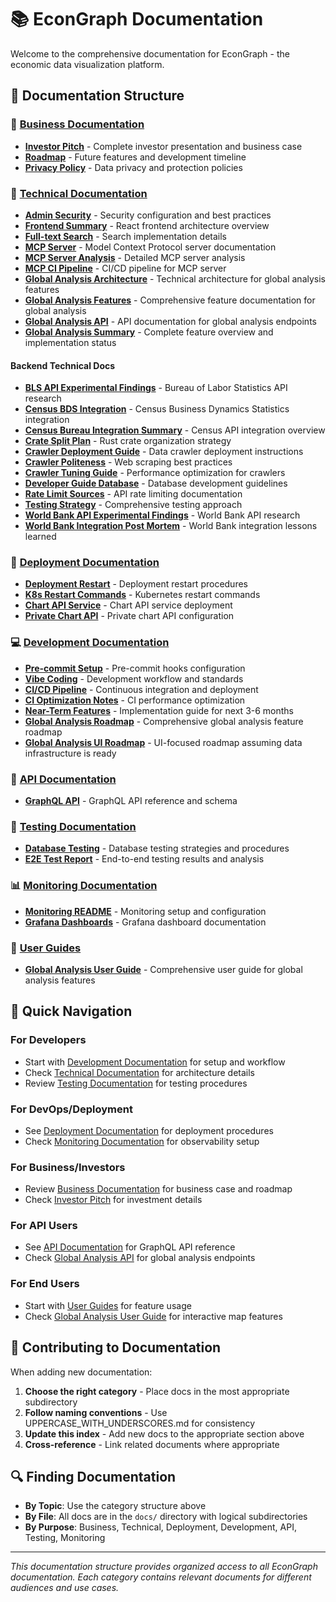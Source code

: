 # 📚 EconGraph Documentation

Welcome to the comprehensive documentation for EconGraph - the economic data visualization platform.

## 📖 Documentation Structure

### 🏢 [Business Documentation](./business/)
- **[Investor Pitch](./business/INVESTOR_PITCH.md)** - Complete investor presentation and business case
- **[Roadmap](./business/ROADMAP.md)** - Future features and development timeline
- **[Privacy Policy](./business/PRIVACY_POLICY.md)** - Data privacy and protection policies

### 🔧 [Technical Documentation](./technical/)
- **[Admin Security](./technical/ADMIN_SECURITY.md)** - Security configuration and best practices
- **[Frontend Summary](./technical/FRONTEND_SUMMARY.md)** - React frontend architecture overview
- **[Full-text Search](./technical/FULLTEXT_SEARCH.md)** - Search implementation details
- **[MCP Server](./technical/MCP_SERVER.md)** - Model Context Protocol server documentation
- **[MCP Server Analysis](./technical/MCP_SERVER_ANALYSIS.md)** - Detailed MCP server analysis
- **[MCP CI Pipeline](./technical/MCP_CI_PIPELINE.md)** - CI/CD pipeline for MCP server
- **[Global Analysis Architecture](./technical/GLOBAL_ANALYSIS_ARCHITECTURE.md)** - Technical architecture for global analysis features
- **[Global Analysis Features](./technical/GLOBAL_ANALYSIS_FEATURES.md)** - Comprehensive feature documentation for global analysis
- **[Global Analysis API](./technical/GLOBAL_ANALYSIS_API.md)** - API documentation for global analysis endpoints
- **[Global Analysis Summary](./technical/GLOBAL_ANALYSIS_SUMMARY.md)** - Complete feature overview and implementation status

#### Backend Technical Docs
- **[BLS API Experimental Findings](./technical/BLS_API_EXPERIMENTAL_FINDINGS.md)** - Bureau of Labor Statistics API research
- **[Census BDS Integration](./technical/CENSUS_BDS_INTEGRATION.md)** - Census Business Dynamics Statistics integration
- **[Census Bureau Integration Summary](./technical/CENSUS_BUREAU_INTEGRATION_SUMMARY.md)** - Census API integration overview
- **[Crate Split Plan](./technical/CRATE_SPLIT_PLAN.md)** - Rust crate organization strategy
- **[Crawler Deployment Guide](./technical/CRAWLER_DEPLOYMENT_GUIDE.md)** - Data crawler deployment instructions
- **[Crawler Politeness](./technical/CRAWLER_POLITENESS.md)** - Web scraping best practices
- **[Crawler Tuning Guide](./technical/CRAWLER_TUNING_GUIDE.md)** - Performance optimization for crawlers
- **[Developer Guide Database](./technical/DEVELOPER_GUIDE_DATABASE.md)** - Database development guidelines
- **[Rate Limit Sources](./technical/RATE_LIMIT_SOURCES.md)** - API rate limiting documentation
- **[Testing Strategy](./technical/TESTING_STRATEGY.md)** - Comprehensive testing approach
- **[World Bank API Experimental Findings](./technical/WORLD_BANK_API_EXPERIMENTAL_FINDINGS.md)** - World Bank API research
- **[World Bank Integration Post Mortem](./technical/WORLD_BANK_INTEGRATION_POST_MORTEM.md)** - World Bank integration lessons learned

### 🚀 [Deployment Documentation](./deployment/)
- **[Deployment Restart](./deployment/DEPLOYMENT_RESTART.md)** - Deployment restart procedures
- **[K8s Restart Commands](./deployment/K8S_RESTART_COMMANDS.md)** - Kubernetes restart commands
- **[Chart API Service](./deployment/CHART_API_SERVICE.md)** - Chart API service deployment
- **[Private Chart API](./deployment/PRIVATE_CHART_API.md)** - Private chart API configuration

### 💻 [Development Documentation](./development/)
- **[Pre-commit Setup](./development/PRECOMMIT_SETUP.md)** - Pre-commit hooks configuration
- **[Vibe Coding](./development/VIBE_CODING.md)** - Development workflow and standards
- **[CI/CD Pipeline](./development/CI_CD_PIPELINE.md)** - Continuous integration and deployment
- **[CI Optimization Notes](./development/CI_OPTIMIZATION_NOTES.md)** - CI performance optimization
- **[Near-Term Features](./development/NEAR_TERM_FEATURES.md)** - Implementation guide for next 3-6 months
- **[Global Analysis Roadmap](./development/GLOBAL_ANALYSIS_ROADMAP.md)** - Comprehensive global analysis feature roadmap
- **[Global Analysis UI Roadmap](./development/GLOBAL_ANALYSIS_UI_ROADMAP.md)** - UI-focused roadmap assuming data infrastructure is ready

### 🔌 [API Documentation](./api/)
- **[GraphQL API](./api/GRAPHQL_API.md)** - GraphQL API reference and schema

### 🧪 [Testing Documentation](./testing/)
- **[Database Testing](./testing/DATABASE_TESTING.md)** - Database testing strategies and procedures
- **[E2E Test Report](./testing/e2e-test-report.md)** - End-to-end testing results and analysis

### 📊 [Monitoring Documentation](./monitoring/)
- **[Monitoring README](./monitoring/README.md)** - Monitoring setup and configuration
- **[Grafana Dashboards](./monitoring/README.md)** - Grafana dashboard documentation

### 👥 [User Guides](./user-guides/)
- **[Global Analysis User Guide](./user-guides/GLOBAL_ANALYSIS_USER_GUIDE.md)** - Comprehensive user guide for global analysis features

## 🎯 Quick Navigation

### For Developers
- Start with [Development Documentation](./development/) for setup and workflow
- Check [Technical Documentation](./technical/) for architecture details
- Review [Testing Documentation](./testing/) for testing procedures

### For DevOps/Deployment
- See [Deployment Documentation](./deployment/) for deployment procedures
- Check [Monitoring Documentation](./monitoring/) for observability setup

### For Business/Investors
- Review [Business Documentation](./business/) for business case and roadmap
- Check [Investor Pitch](./business/INVESTOR_PITCH.md) for investment details

### For API Users
- See [API Documentation](./api/) for GraphQL API reference
- Check [Global Analysis API](./technical/GLOBAL_ANALYSIS_API.md) for global analysis endpoints

### For End Users
- Start with [User Guides](./user-guides/) for feature usage
- Check [Global Analysis User Guide](./user-guides/GLOBAL_ANALYSIS_USER_GUIDE.md) for interactive map features

## 📝 Contributing to Documentation

When adding new documentation:

1. **Choose the right category** - Place docs in the most appropriate subdirectory
2. **Follow naming conventions** - Use UPPERCASE_WITH_UNDERSCORES.md for consistency
3. **Update this index** - Add new docs to the appropriate section above
4. **Cross-reference** - Link related documents where appropriate

## 🔍 Finding Documentation

- **By Topic**: Use the category structure above
- **By File**: All docs are in the `docs/` directory with logical subdirectories
- **By Purpose**: Business, Technical, Deployment, Development, API, Testing, Monitoring

---

*This documentation structure provides organized access to all EconGraph documentation. Each category contains relevant documents for different audiences and use cases.*
